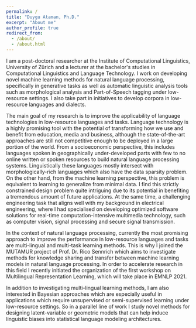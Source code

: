 ```yaml
---
permalink: /
title: "Duygu Ataman, Ph.D."
excerpt: "About me"
author_profile: true
redirect_from: 
  - /about/
  - /about.html
---
```


I am a post-doctoral researcher at the Institute of Computational Linguistics, University of Zürich and a lecturer at the bachelor's studies in Computational Linguistics and Language Technology. I work on developing novel machine learning methods for natural language processing, specifically in generative tasks as well as automatic linguistic analysis tools such as morphological analysis and Part-of-Speech tagging under low-resource settings. I also take part in initiatives to develop corpora in low-resource languages and dialects.

The main goal of my research is to improve the applicability of language technologies in low-resource languages and tasks. Language technology is a highly promising tool with the potential of transforming how we use and benefit from education, media and business, although the state-of-the-art approaches are still not competitive enough to be deployed in a large portion of the world. From a socioeconomic perspective, this includes languages spoken in geographically under-developed parts with few to no online written or spoken resources to build natural language processing systems. Linguistically these languages mostly intersect with morphologically-rich languages which also have the data sparsity problem. On the other hand, from the machine learning perspective, this problem is equivalent to learning to generalize from minimal data. I find this strictly constrained design problem quite intriguing due to its potential in benefiting a tremendous amount of future applications. At the same time, a challenging engineering task that aligns well with my background in electrical engineering, where I had specialised on developing optimized software solutions for real-time computation-intensive multimedia technology, such as computer vision, signal processing and secure signal transmission.

In the context of natural language processing, currently the most promising approach to improve the performance in low-resource languages and tasks are multi-lingual and multi-task learning methods. This is why I joined the MUTAMUR project of Prof. Dr. Rico Sennrich which aims to investigate methods for knowledge sharing and transfer between machine learning models in natural language processing. In order to accelerate research in this field I recently initiated the organization of the first workshop on Multilingual Representation Learning, which will take place in EMNLP 2021. 

In addition to investigating multi-lingual learning methods, I am also interested in Bayesian approaches which are especially useful in applications which require unsupervised or semi-supervised learning under low-resource settings. So in a parallel line of work I study novel methods for designing latent-variable or geometric models that can help induce linguistic biases into statistical language modeling architectures. 










